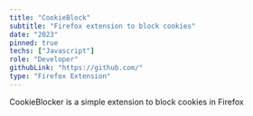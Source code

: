 ```yaml
---
title: "CookieBlock"
subtitle: "Firefox extension to block cookies"
date: "2023"
pinned: true
techs: ["Javascript"]
role: "Developer"
githubLink: "https://github.com/"
type: "Firefox Extension"
---
```


CookieBlocker is a simple extension to block cookies in Firefox
